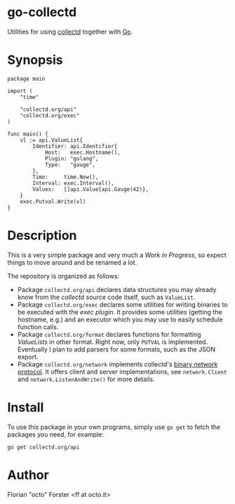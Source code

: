 # go-collectd

Utilities for using [collectd](https://collectd.org/) together with [Go](http://golang.org/).

# Synopsis

    package main
    
    import (
        "time"
        
        "collectd.org/api"
        "collectd.org/exec"
    )
    
    func main() {
        vl := api.ValueList{
            Identifier: api.Identifier{
                Host:   exec.Hostname(),
                Plugin: "golang",
                Type:   "gauge",
            },
            Time:     time.Now(),
            Interval: exec.Interval(),
            Values:   []api.Value{api.Gauge(42)},
        }
        exec.Putval.Write(vl)
    }

# Description

This is a very simple package and very much a *Work in Progress*, so expect
things to move around and be renamed a lot.

The repository is organized as follows:

* Package `collectd.org/api` declares data structures you may already know from
  the *collectd* source code itself, such as `ValueList`.
* Package `collectd.org/exec` declares some utilities for writing binaries to
  be executed with the *exec plugin*. It provides some utilities (getting the
  hostname, e.g.) and an executor which you may use to easily schedule function
  calls.
* Package `collectd.org/format` declares functions for formatting *ValueLists*
  in other format. Right now, only `PUTVAL` is implemented. Eventually I plan
  to add parsers for some formats, such as the JSON export.
* Package `collectd.org/network` implements collectd's
  [binary network protocol](https://collectd.org/wiki/index.php/Binary_protocol).
  It offers client and server implementations, see `network.Client` and
  `network.ListenAndWrite()` for more details.

# Install

To use this package in your own programs, simply use `go get` to fetch the
packages you need, for example:

    go get collectd.org/api

# Author

Florian "octo" Forster &lt;ff at octo.it&gt;
